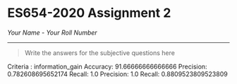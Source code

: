 # ES654-2020 Assignment 2

*Your Name* - *Your Roll Number*

------

> Write the answers for the subjective questions here


Criteria : information_gain
Accuracy:  91.66666666666666
Precision:  0.782608695652174
Recall:  1.0
Precision:  1.0
Recall:  0.8809523809523809
